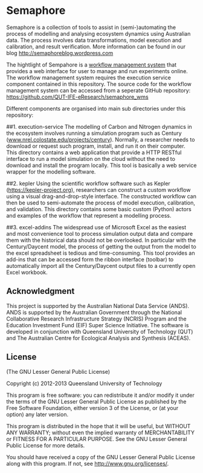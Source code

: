 Semaphore
=========

Semaphore is a collection of tools to assist in (semi-)automating the process of modelling and analysing ecosystem dynamics using Australian data. The process involves data transformations, model execution and calibration, and result verification.
More information can be found in our blog http://semaphoreblog.wordpress.com

The hightlight of Sempahore is a [workflow management system](http://semaphore.n2o.net.au) that provides a web interface for user to manage and run experiments online. 
The workflow management system requires the execution service component contained in this repository. 
The source code for the workflow management system can be accessed from a seperate GitHub repository:
https://github.com/QUT-IFE-eResearch/semaphore_wms

Different components are organised into main sub directories under this repository:

##1. execution-service
The modelling of Carbon and Nitrogen dynamics in the ecosystem involves running a simulation program such as Century (www.nrel.colostate.edu/projects/century). Normally, a researcher needs to download or request such program, install, and run it on their computer.
This directory contains a web application that provide a HTTP RESTful interface to run a model simulation on the cloud without the need to download and install the program locally. This tool is basically a web service wrapper for the modelling software.

##2. kepler
Using the scientific workflow software such as Kepler (https://kepler-project.org), researchers can construct a custom workflow using a visual drag-and-drop-style interface. The constructed workflow can then be used to semi-automate the process of model execution, calibration, and validation.
This directory contains some basic custom (Python) actors and examples of the workflow that represent a modelling process.

##3. excel-addins
The widespread use of Microsoft Excel as the easiest and most convenience tool to process simulation output data and compare them with the historical data should not be overlooked. 
In particular with the Century/Daycent model, the process of getting the output from the model to the excel spreadsheet is tedious and time-consuming.
This tool provides an add-ins that can be accessed form the ribbon interface (toolbar) to automatically import all the Century/Daycent output files to a currently open Excel workbook.


## Acknowledgment
This project is supported by the Australian National Data Service (ANDS). 
ANDS is supported by the Australian Government through the National Collaborative Research Infrastructure Strategy
(NCRIS) Program and the Education Investment Fund (EIF) Super Science Initiative. 
The software is developed in conjunction with Queensland University of Technology (QUT) 
and The Australian Centre for Ecological Analysis and Synthesis (ACEAS).


## License 

(The GNU  Lesser General Public License)

Copyright (c) 2012-2013 Queensland University of Technology

This program is free software: you can redistribute it and/or modify
it under the terms of the GNU Lesser General Public License as published by
the Free Software Foundation, either version 3 of the License, or
(at your option) any later version.

This program is distributed in the hope that it will be useful,
but WITHOUT ANY WARRANTY; without even the implied warranty of
MERCHANTABILITY or FITNESS FOR A PARTICULAR PURPOSE.  See the
GNU Lesser General Public License for more details.

You should have received a copy of the GNU Lesser General Public License
along with this program.  If not, see <http://www.gnu.org/licenses/>.
